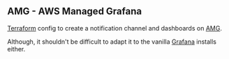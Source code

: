 ## AMG - AWS Managed Grafana

[Terraform](https://www.terraform.io) config to create a notification channel and dashboards on [AMG](https://aws.amazon.com/grafana/). 

Although, it shouldn't be difficult to adapt it to the vanilla [Grafana](https://grafana.com/) installs either.
